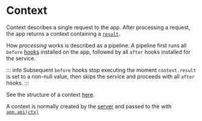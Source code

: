 # Context

Context describes a single request to the app. After processing a request, the app returns a context containing a [`result`](/api/base/Context#result).

How _processing_ works is described as a pipeline. A pipeline first runs all `before` [hooks](/guide/hooks) installed on the app, followed by all `after` hooks installed for the service.

::: info
Subsequent `before` hooks stop executing the moment `context.result` is set to a non-null value, then skips the service and proceeds with all `after` hooks.
:::

See the structure of a context [here](/api/base/Context).

A context is normally created by the [server](/guide/server-adapters) and passed to the with [`app.api(ctx)`](/api/base/App#api)